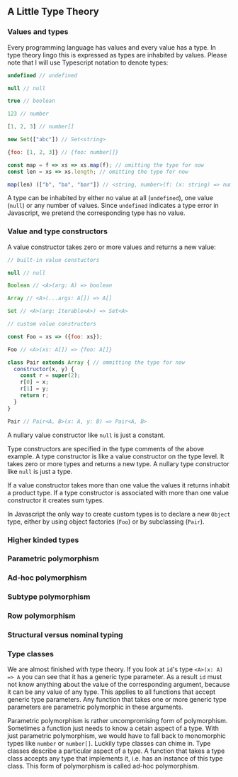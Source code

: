 ## A Little Type Theory

### Values and types

Every programming language has values and every value has a type. In type theory lingo this is expressed as types are inhabited by values. Please note that I will use Typescript notation to denote types:

```javascript
undefined // undefined

null // null

true // boolean

123 // number

[1, 2, 3] // number[]

new Set(["abc"]) // Set<string>

{foo: [1, 2, 3]} // {foo: number[]}

const map = f => xs => xs.map(f); // omitting the type for now
const len = xs => xs.length; // omitting the type for now

map(len) (["b", "ba", "bar"]) // <string, number>(f: (x: string) => number) => (xs: string[]) => number[]
```
A type can be inhabited by either no value at all (`undefined`), one value (`null`) or any number of values. Since `undefined` indicates a type error in Javascript, we pretend the corresponding type has no value.

### Value and type constructors

A value constructor takes zero or more values and returns a new value:

```javascript
// built-in value constuctors

null // null

Boolean // <A>(arg: A) => boolean

Array // <A>(...args: A[]) => A[]

Set // <A>(arg: Iterable<A>) => Set<A>

// custom value constructors

const Foo = xs => ({foo: xs});

Foo // <A>(xs: A[]) => {foo: A[]}

class Pair extends Array { // ommitting the type for now
  constructor(x, y) {
    const r = super(2);
    r[0] = x;
    r[1] = y;
    return r;
  }
}

Pair // Pair<A, B>(x: A, y: B) => Pair<A, B>
```
A nullary value constructor like `null` is just a constant.

Type constructors are specified in the type comments of the above example. A type constructor is like a value constructor on the type level. It takes zero or more types and returns a new type. A nullary type constructor like `null` is just a type.

If a value constructor takes more than one value the values it returns inhabit a product type. If a type constructor is associated with more than one value constructor it creates sum types.

In Javascript the only way to create custom types is to declare a new `Object` type, either by using object factories (`Foo`) or by subclassing (`Pair`).

### Higher kinded types

### Parametric polymorphism

### Ad-hoc polymorphism

### Subtype polymorphism

### Row polymorphism

### Structural versus nominal typing

### Type classes

We are almost finished with type theory. If you look at `id`'s type `<A>(x: A) => A` you can see that it has a generic type parameter. As a result `id` must not know anything about the value of the corresponding argument, because it can be any value of any type. This applies to all functions that accept generic type parameters. Any function that takes one or more generic type parameters are parametric polymorphic in these arguments.

Parametric polymorphism is rather uncompromising form of polymorphism. Sometimes a function just needs to know a cetain aspect of a type. With just parametric polymorphism, we would have to fall back to monomorphic types like `number` or `number[]`. Luckily type classes can chime in. Type classes describe a particular aspect of a type. A function that takes a type class accepts any type that implements it, i.e. has an instance of this type class. This form of polymorphism is called ad-hoc polymorphism.

